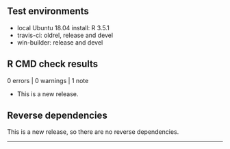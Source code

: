 ## Test environments
* local Ubuntu 18.04 install: R 3.5.1
* travis-ci: oldrel, release and devel
* win-builder: release and devel

## R CMD check results

0 errors | 0 warnings | 1 note

* This is a new release.

## Reverse dependencies

This is a new release, so there are no reverse dependencies.

---
